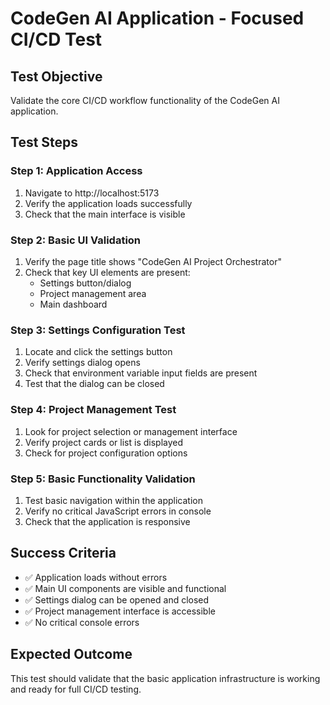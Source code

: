 # CodeGen AI Application - Focused CI/CD Test

## Test Objective
Validate the core CI/CD workflow functionality of the CodeGen AI application.

## Test Steps

### Step 1: Application Access
1. Navigate to http://localhost:5173
2. Verify the application loads successfully
3. Check that the main interface is visible

### Step 2: Basic UI Validation
1. Verify the page title shows "CodeGen AI Project Orchestrator"
2. Check that key UI elements are present:
   - Settings button/dialog
   - Project management area
   - Main dashboard

### Step 3: Settings Configuration Test
1. Locate and click the settings button
2. Verify settings dialog opens
3. Check that environment variable input fields are present
4. Test that the dialog can be closed

### Step 4: Project Management Test
1. Look for project selection or management interface
2. Verify project cards or list is displayed
3. Check for project configuration options

### Step 5: Basic Functionality Validation
1. Test basic navigation within the application
2. Verify no critical JavaScript errors in console
3. Check that the application is responsive

## Success Criteria
- ✅ Application loads without errors
- ✅ Main UI components are visible and functional
- ✅ Settings dialog can be opened and closed
- ✅ Project management interface is accessible
- ✅ No critical console errors

## Expected Outcome
This test should validate that the basic application infrastructure is working and ready for full CI/CD testing.
